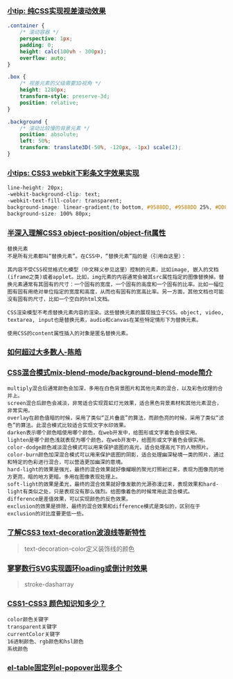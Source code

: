 ### [小tip: 纯CSS实现视差滚动效果](https://www.zhangxinxu.com/wordpress/2015/03/css-only-parallax-effect/)

```css
.container {
    /* 滚动容器 */
    perspective: 1px;
    padding: 0;
    height: calc(100vh - 300px);
    overflow: auto;
}

.box {
    /* 视差元素的父级需要3D视角 */
    height: 1280px;
    transform-style: preserve-3d;
    position: relative;
}

.background {
    /* 滚动比较慢的背景元素 */
    position: absolute;
    left: 50%;
    transform: translate3D(-50%, -120px, -1px) scale(2);
}
```

### [小tips: CSS3 webkit下彩条文字效果实现](https://www.zhangxinxu.com/wordpress/2015/03/css3-colorful-text/)

```css
line-height: 20px;
-webkit-background-clip: text;
-webkit-text-fill-color: transparent;
background-image: linear-gradient(to bottom, #9588DD, #9588DD 25%, #DD88C8 25%, #DD88C8 50%, #D3DD88 50%, #D3DD88 75%, #88B0DD 75%, #88B0DD);
background-size: 100% 80px;
```

### [半深入理解CSS3 object-position/object-fit属性](https://www.zhangxinxu.com/wordpress/2015/03/css3-object-position-object-fit/)

```
替换元素
不是所有元素都叫“替换元素”。在CSS中，“替换元素”指的是（引用自这里）：

其内容不受CSS视觉格式化模型（中文释义参见这里）控制的元素，比如image, 嵌入的文档(iframe之类)或者applet。比如，img元素的内容通常会被其src属性指定的图像替换掉。替换元素通常有其固有的尺寸：一个固有的宽度，一个固有的高度和一个固有的比率。比如一幅位图有固有用绝对单位指定的宽度和高度，从而也有固有的宽高比率。另一方面，其他文档也可能没有固有的尺寸，比如一个空白的html文档。

CSS渲染模型不考虑替换元素内容的渲染。这些替换元素的展现独立于CSS。object, video, textarea, input也是替换元素，audio和canvas在某些特定情形下为替换元素。

使用CSS的content属性插入的对象是匿名替换元素。
```

### [如何超过大多数人-陈皓](https://coolshell.cn/articles/19464.html)

### [CSS混合模式mix-blend-mode/background-blend-mode简介](https://www.zhangxinxu.com/wordpress/2015/05/css3-mix-blend-mode-background-blend-mode/)

```
multiply混合后通常颜色会加深，多用在白色背景图片和其他元素的混合，以及彩色纹理的合并上。
screen混合后颜色会减淡，非常适合实现霓虹灯光效果，适合黑色背景素材和其他元素混合，非常实用。
overlay在颜色值暗的时候，采用了类似“正片叠底”的算法，而颜色亮的时候，采用了类似“滤色”的算法。此混合模式比较适合实现文字水印效果。
darken表示哪个颜色暗使用哪个颜色，在web开发中，给图形或文字着色会很实用。
lighten是哪个颜色浅就表现为哪个颜色，在web开发中，给图形或文字着色会很实用。
color-dodge颜色减淡混合模式可以用来保护底图的高光，适合处理高光下的人物照片。
color-burn颜色加深混合模式可以用来保护底图的阴影，适合处理幽深秘境一类的照片，通过和特定的色彩进行混合，可以营造更加幽深的意境。
hard-light的效果是强光，最终的混合效果就好像耀眼的聚光灯照射过来，表现为图像亮的地方更亮，暗的地方更暗。多用在图像表现处理上。
soft-light的效果是柔光，最终的混合效果就好像发散的光源弥漫过来，表现效果和hard-light有类似之处，只是表现没有那么强烈。给图像着色的时候常用此混合模式。
difference是差值效果，可以实现颜色的反色效果。
exclusion的效果是排除，最终的混合效果和difference模式是类似的，区别在于exclusion的对比度要更低一些。
```

### [了解CSS3 text-decoration波浪线等新特性](https://www.zhangxinxu.com/wordpress/2015/06/know-css-text-decoration-style-color-ship/)

> text-decoration-color定义装饰线的颜色

### [寥寥数行SVG实现圆环loading或倒计时效果](https://www.zhangxinxu.com/wordpress/2015/07/svg-circle-loading/)

> stroke-dasharray

### [CSS1-CSS3 <color>颜色知识知多少？](https://www.zhangxinxu.com/wordpress/2015/07/know-css1-css3-color/)

```
color颜色关键字
transparent关键字
currentColor关键字
16进制颜色、rgb颜色和hsl颜色
系统颜色
```

### [el-table固定列el-popover出现多个](https://juejin.cn/post/7028092685172867080)
